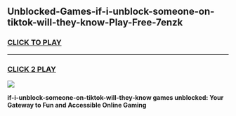 
## Unblocked-Games-if-i-unblock-someone-on-tiktok-will-they-know-Play-Free-7enzk
<h3>
<a href="https://premium76.site?title=if-i-unblock-someone-on-tiktok-will-they-know&ref=20M">CLICK TO PLAY</a></h3>
<hr>

<h3>
<a href="https://premium76.site?title=if-i-unblock-someone-on-tiktok-will-they-know&ref=20M">CLICK 2 PLAY</a>
  
</h3>

<a href="https://premium76.site?title=if-i-unblock-someone-on-tiktok-will-they-know&ref=19M"><img src="https://clearcache.store/games.png"></a>


**if-i-unblock-someone-on-tiktok-will-they-know games unblocked: Your Gateway to Fun and Accessible Online Gaming**

